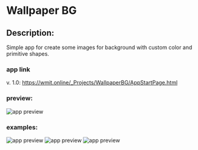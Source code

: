 # Wallpaper BG

## Description:
Simple app for create some images for background with custom color and primitive shapes.

### app link
v. 1.0: https://wmit.online/_Projects/WallpaperBG/AppStartPage.html
### preview:
![app preview](https://wmit.online/_Projects/WallpaperBG/img/AppView/smallPreviewAppWallpaperBGtransparent.PNG)
### examples:
![app preview](https://wmit.online/_Projects/WallpaperBG/img/AppView/preview%20app2.PNG)
![app preview](https://wmit.online/_Projects/WallpaperBG/img/AppView/BG-gen8.PNG) 
![app preview](https://wmit.online/_Projects/WallpaperBG/img/AppView/BG-gen9.PNG)
